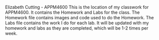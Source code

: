 Elizabeth Cutting - APPM4600 
This is the location of my classwork for APPM4600.
It contains the Homework and Labs for the class.
The Homework file contains images and code used to do the Homework.
The Labs file contains the work I do for each lab.
It will be updated with my homework and labs as they are completed, which will be 1-2 times per week. 
